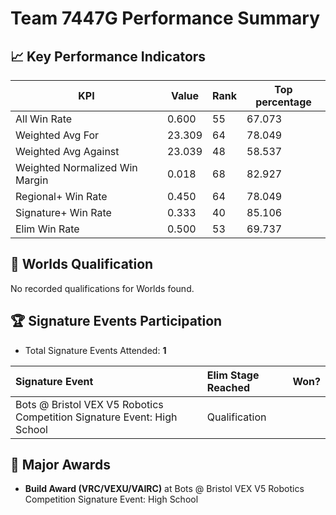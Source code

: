 # Team 7447G Performance Summary

## 📈 Key Performance Indicators
| KPI | Value | Rank | Top percentage |
| --- | ----- | ---- | ----- |
| All Win Rate | 0.600 | 55 | 67.073 |
| Weighted Avg For | 23.309 | 64 | 78.049 |
| Weighted Avg Against | 23.039 | 48 | 58.537 |
| Weighted Normalized Win Margin | 0.018 | 68 | 82.927 |
| Regional+ Win Rate | 0.450 | 64 | 78.049 |
| Signature+ Win Rate | 0.333 | 40 | 85.106 |
| Elim Win Rate | 0.500 | 53 | 69.737 |


## 🎯 Worlds Qualification
No recorded qualifications for Worlds found.

## 🏆 Signature Events Participation
- Total Signature Events Attended: **1**

| Signature Event | Elim Stage Reached | Won? |
|:----------------|:-------------------|:----|
| Bots @ Bristol VEX V5 Robotics Competition Signature Event: High School | Qualification |  |


## 🥇 Major Awards
- **Build Award (VRC/VEXU/VAIRC)** at Bots @ Bristol VEX V5 Robotics Competition Signature Event: High School

